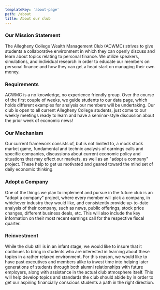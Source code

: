 ```yaml
---
templateKey: 'about-page'
path: /about
title: About our club
---
```

### Our Mission Statement
The Allegheny College Wealth Management Club (ACWMC) strives to give students a collaborative
environment in which they can openly discuss and learn about topics relating to
personal finance. We utilize speakers, simulations, and individual research in order to
educate our members on personal finance and how they can get a head start on managing their
own money.

### Requirements
ACWMC is a no knowledge, no experience friendly group. Over the course of the first couple of weeks,
we guide students to our data page, which holds different examples for analysis our members will
be undertaking. Our club is open to all current Allegheny College students,
just come to our weekly meetings ready to learn and have a seminar-style discussion
about the prior week of economic news!

### Our Mechanism
Our current framework consists of, but is not limited to, a mock stock market game,
fundamental and technic analysis of earnings calls and specific companies, discussions
about current economic policy and situations that may effect our markets, as well
as an "adopt a company" project. These help to get us motivated and geared toward the
mind set of daily economic thinking.

### Adopt a Company
One of the things we plan to implement and pursue in the future club is an "adopt a company"
project, where every member will pick a company, in whichever industry they would like, and
consistently provide up-to-date analysis of their company, such as news, public offerings, stock
price changes, different business deals, etc. This will also include the key information on
their most recent earnings call for the respective fiscal quarter. 

### Reinvestment
While the club still is in an infant stage, we would like to insure that it continues to bring in
students who are interested in learning about these topics in a rather relaxed environment. For
this reason, we would like to have past executives and members alike to invest time into helping
later generations of students through both alumni relationships with future employers, along
with assistance in the actual club atmosphere itself. This will help develop topics and
standards the club should abide by in order to get our aspiring financially conscious students
a path in the right direction. 
